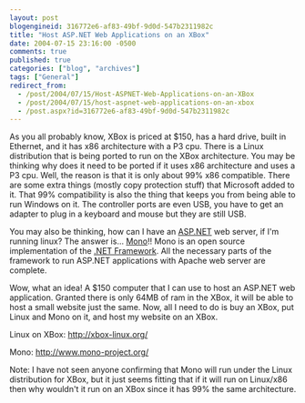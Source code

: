 ```yaml
---
layout: post
blogengineid: 316772e6-af83-49bf-9d0d-547b2311982c
title: "Host ASP.NET Web Applications on an XBox"
date: 2004-07-15 23:16:00 -0500
comments: true
published: true
categories: ["blog", "archives"]
tags: ["General"]
redirect_from: 
  - /post/2004/07/15/Host-ASPNET-Web-Applications-on-an-XBox
  - /post/2004/07/15/host-aspnet-web-applications-on-an-xbox
  - /post.aspx?id=316772e6-af83-49bf-9d0d-547b2311982c
---
```

<!-- more -->

As you all probably know, XBox is priced at $150, has a hard drive, built in Ethernet, and it has x86 architecture with a P3 cpu. There is a Linux distribution that is being ported to run on the XBox architecture. You may be thinking why does it need to be ported if it uses x86 architecture and uses a P3 cpu. Well, the reason is that it is only about 99% x86 compatible. There are some extra things (mostly copy protection stuff) that Microsoft added to it. That 99% compatibility is also the thing that keeps you from being able to run Windows on it. The controller ports are even USB, you have to get an adapter to plug in a keyboard and mouse but they are still USB.

You may also be thinking, how can I have an <A title=ASP.NET href="http://asp.net" target=_blank>ASP.NET</A> web server, if I'm running linux? The answer is... <A title="Mono Project" href="http://mono-project.com" target=_blank>Mono</A>!! Mono is an open source implementation of the <A title="Microsoft .NET Framework" href="http://www.microsoft.com/net/" target=_blank>.NET Framework</A>. All the necessary parts of the framework to run ASP.NET applications with Apache web server are complete.

Wow, what an idea! A $150 computer that I can use to host an ASP.NET web application. Granted there is only 64MB of ram in the XBox, it will be able to host a small website just the same. Now, all I need to do is buy an XBox, put Linux and Mono on it, and host my website on an XBox.

Linux on XBox: <A href="http://xbox-linux.org/">http://xbox-linux.org/</A>

Mono: <A href="http://www.mono-project.org/">http://www.mono-project.org/</A> 

Note: I have not seen anyone confirming that Mono will run under the Linux distribution for XBox, but it just seems fitting that if it will run on Linux/x86 then why wouldn't it run on an XBox since it has 99% the same architecture.
